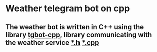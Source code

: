 # Weather telegram bot on cpp
## The weather bot is written in C++ using the library  [tgbot-cpp](https://github.com/reo7sp/tgbot-cpp), library communicating with the weather service [*.h](https://github.com/kovdan01/weather-bot/blob/master/src/weather_api.h)  [*.cpp](https://github.com/kovdan01/weather-bot/blob/master/src/weather_api.cpp)
